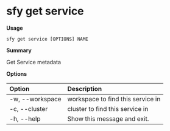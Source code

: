 # sfy get service

**Usage**

`sfy get service [OPTIONS] NAME`

**Summary**

Get Service metadata

**Options**

| **Option** | **Description** |
| :--- | :--- |
| -w, --workspace | workspace to find this service in |
| -c, --cluster | cluster to find this service in |
| -h, --help | Show this message and exit. |
